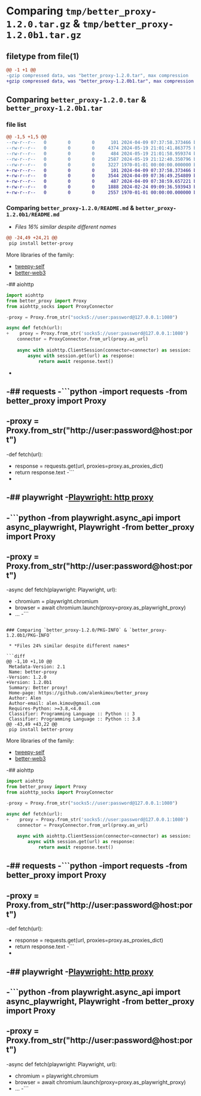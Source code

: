 # Comparing `tmp/better_proxy-1.2.0.tar.gz` & `tmp/better_proxy-1.2.0b1.tar.gz`

## filetype from file(1)

```diff
@@ -1 +1 @@
-gzip compressed data, was "better_proxy-1.2.0.tar", max compression
+gzip compressed data, was "better_proxy-1.2.0b1.tar", max compression
```

## Comparing `better_proxy-1.2.0.tar` & `better_proxy-1.2.0b1.tar`

### file list

```diff
@@ -1,5 +1,5 @@
--rw-r--r--   0        0        0      101 2024-04-09 07:37:58.373466 better_proxy-1.2.0/better_proxy/__init__.py
--rw-r--r--   0        0        0     4374 2024-05-19 21:01:41.863775 better_proxy-1.2.0/better_proxy/proxy.py
--rw-r--r--   0        0        0      484 2024-05-19 21:01:58.959374 better_proxy-1.2.0/pyproject.toml
--rw-r--r--   0        0        0     2587 2024-05-19 21:12:40.350796 better_proxy-1.2.0/README.md
--rw-r--r--   0        0        0     3227 1970-01-01 00:00:00.000000 better_proxy-1.2.0/PKG-INFO
+-rw-r--r--   0        0        0      101 2024-04-09 07:37:58.373466 better_proxy-1.2.0b1/better_proxy/__init__.py
+-rw-r--r--   0        0        0     3544 2024-04-09 07:36:49.254809 better_proxy-1.2.0b1/better_proxy/proxy.py
+-rw-r--r--   0        0        0      487 2024-04-09 07:38:59.657221 better_proxy-1.2.0b1/pyproject.toml
+-rw-r--r--   0        0        0     1888 2024-02-24 09:09:36.593943 better_proxy-1.2.0b1/README.md
+-rw-r--r--   0        0        0     2557 1970-01-01 00:00:00.000000 better_proxy-1.2.0b1/PKG-INFO
```

### Comparing `better_proxy-1.2.0/README.md` & `better_proxy-1.2.0b1/README.md`

 * *Files 16% similar despite different names*

```diff
@@ -24,49 +24,21 @@
 pip install better-proxy
 ```
 
 More libraries of the family:
 - [tweepy-self](https://github.com/alenkimov/tweepy-self)
 - [better-web3](https://github.com/alenkimov/better_web3)
 
-## aiohttp
 ```python
 import aiohttp
 from better_proxy import Proxy
 from aiohttp_socks import ProxyConnector
 
-proxy = Proxy.from_str("socks5://user:password@127.0.0.1:1080")
 
 async def fetch(url):
+    proxy = Proxy.from_str('socks5://user:password@127.0.0.1:1080')
     connector = ProxyConnector.from_url(proxy.as_url)
     
     async with aiohttp.ClientSession(connector=connector) as session:
         async with session.get(url) as response:
             return await response.text()
 ```
-
-## requests
-```python
-import requests
-from better_proxy import Proxy
-
-proxy = Proxy.from_str("http://user:password@host:port")    
-
-def fetch(url):
-    response = requests.get(url, proxies=proxy.as_proxies_dict)    
-    return response.text
-```
-
-## playwright
-[Playwright: http proxy](https://playwright.dev/python/docs/network#http-proxy)
-
-```python
-from playwright.async_api import async_playwright, Playwright
-from better_proxy import Proxy
-
-proxy = Proxy.from_str("http://user:password@host:port")
-
-async def fetch(playwright: Playwright, url):
-    chromium = playwright.chromium
-    browser = await chromium.launch(proxy=proxy.as_playwright_proxy)
-    ...
-```
```

### Comparing `better_proxy-1.2.0/PKG-INFO` & `better_proxy-1.2.0b1/PKG-INFO`

 * *Files 24% similar despite different names*

```diff
@@ -1,10 +1,10 @@
 Metadata-Version: 2.1
 Name: better-proxy
-Version: 1.2.0
+Version: 1.2.0b1
 Summary: Better proxy!
 Home-page: https://github.com/alenkimov/better_proxy
 Author: Alen
 Author-email: alen.kimov@gmail.com
 Requires-Python: >=3.8,<4.0
 Classifier: Programming Language :: Python :: 3
 Classifier: Programming Language :: Python :: 3.8
@@ -43,49 +43,22 @@
 pip install better-proxy
 ```
 
 More libraries of the family:
 - [tweepy-self](https://github.com/alenkimov/tweepy-self)
 - [better-web3](https://github.com/alenkimov/better_web3)
 
-## aiohttp
 ```python
 import aiohttp
 from better_proxy import Proxy
 from aiohttp_socks import ProxyConnector
 
-proxy = Proxy.from_str("socks5://user:password@127.0.0.1:1080")
 
 async def fetch(url):
+    proxy = Proxy.from_str('socks5://user:password@127.0.0.1:1080')
     connector = ProxyConnector.from_url(proxy.as_url)
     
     async with aiohttp.ClientSession(connector=connector) as session:
         async with session.get(url) as response:
             return await response.text()
 ```
 
-## requests
-```python
-import requests
-from better_proxy import Proxy
-
-proxy = Proxy.from_str("http://user:password@host:port")    
-
-def fetch(url):
-    response = requests.get(url, proxies=proxy.as_proxies_dict)    
-    return response.text
-```
-
-## playwright
-[Playwright: http proxy](https://playwright.dev/python/docs/network#http-proxy)
-
-```python
-from playwright.async_api import async_playwright, Playwright
-from better_proxy import Proxy
-
-proxy = Proxy.from_str("http://user:password@host:port")
-
-async def fetch(playwright: Playwright, url):
-    chromium = playwright.chromium
-    browser = await chromium.launch(proxy=proxy.as_playwright_proxy)
-    ...
-```
```

